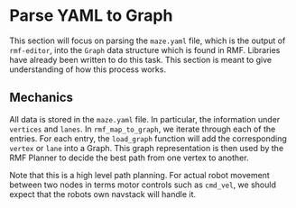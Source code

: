 # Parse YAML to Graph
This section will focus on parsing the `maze.yaml` file, which is the output of `rmf-editor`, into the `Graph` data structure which is found in RMF. Libraries have already been written to do this task. This section is meant to give understanding of how this process works.

## Mechanics
All data is stored in the `maze.yaml` file. In particular, the information under `vertices` and `lanes`. In `rmf_map_to_graph`, we iterate through each of the entries. For each entry, the `load_graph` function will add the corresponding `vertex` or `lane` into a Graph. This graph representation is then used by the RMF Planner to decide the best path from one vertex to another.

Note that this is a high level path planning. For actual robot movement between two nodes in terms motor controls such as `cmd_vel`, we should expect that the robots own navstack will handle it.